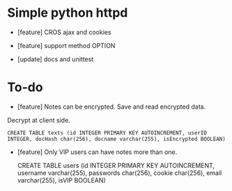 # Simple python httpd

* [feature] CROS ajax and cookies

* [feature] support method OPTION

* [update] docs and unittest

# To-do

* [feature] Notes can be encrypted. Save and read encrypted data. 

Decrypt at client side. 

    CREATE TABLE texts (id INTEGER PRIMARY KEY AUTOINCREMENT, userID INTEGER, docHash char(256), docname varchar(255), isEncrypted BOOLEAN)

* [feature] Only VIP users can have notes more than one.

    CREATE TABLE users (id INTEGER PRIMARY KEY AUTOINCREMENT, username varchar(255), passwords char(256), cookie char(256), email varchar(255), isVIP BOOLEAN)